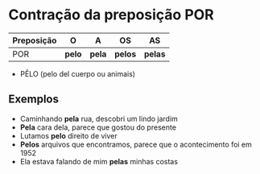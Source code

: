 # Contração da preposição POR

| Preposição | O        | A        | OS        | AS        |
| --         | --       | --       | --        | --        |
| POR        | **pelo** | **pela** | **pelos** | **pelas** |

* PÊLO (pelo del cuerpo ou animais)

## Exemplos

* Caminhando **pela** rua, descobri um lindo jardim
* **Pela** cara dela, parece que gostou do presente
* Lutamos **pelo** direito de viver
* **Pelos** arquivos que encontramos, parece que o acontecimento foi em 1952
* Ela estava falando de mim **pelas** minhas costas
